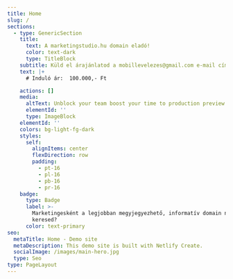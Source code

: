 ```yaml
---
title: Home
slug: /
sections:
  - type: GenericSection
    title:
      text: A marketingstudio.hu domain eladó!
      color: text-dark
      type: TitleBlock
    subtitle: Küld el árajánlatod a mobillevelezes@gmail.com e-mail címre.
    text: |+
      # Induló ár:  100.000,- Ft

    actions: []
    media:
      altText: Unblock your team boost your time to production preview
      elementId: ''
      type: ImageBlock
    elementId: ''
    colors: bg-light-fg-dark
    styles:
      self:
        alignItems: center
        flexDirection: row
        padding:
          - pt-16
          - pl-16
          - pb-16
          - pr-16
    badge:
      type: Badge
      label: >-
        Marketingesként a legjobban megyjegyezhető, informatív domain nevet
        keresed?
      color: text-primary
seo:
  metaTitle: Home - Demo site
  metaDescription: This demo site is built with Netlify Create.
  socialImage: /images/main-hero.jpg
  type: Seo
type: PageLayout
---
```

